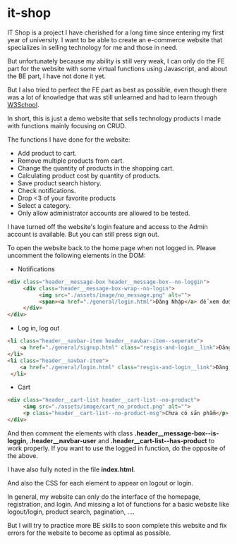 # it-shop
IT Shop is a project I have cherished for a long time since entering my first year of university. I want to be able to create an e-commerce website that specializes in selling technology for me and those in need.

But unfortunately because my ability is still very weak, I can only do the FE part for the website with some virtual functions using Javascript, and about the BE part, I have not done it yet.

But I also tried to perfect the FE part as best as possible, even though there was a lot of knowledge that was still unlearned and had to learn through [W3School](https://www.w3schools.com/js/).

In short, this is just a demo website that sells technology products I made with functions mainly focusing on CRUD.

The functions I have done for the website:
- Add product to cart.
- Remove multiple products from cart.
- Change the quantity of products in the shopping cart.
- Calculating product cost by quantity of products.
- Save product search history.
- Check notifications.
- Drop <3 of your favorite products
- Select a category.
- Only allow administrator accounts are allowed to be tested.

I have turned off the website's login feature and access to the Admin account is available. But you can still press sign out.

To open the website back to the home page when not logged in. 
Please uncomment the following elements in the DOM:

- Notifications
```html
<div class="header__message-box header__message-box--no-loggin">
     <div class="header__message-box-wrap--no-login">
          <img src="./assets/image/no_message.png" alt="">
          <span><a href="./general/login.html">Đăng Nhập</a> để xem được Thông Báo</span>
     </div>
</div>
```

- Log in, log out
```html
<li class="header__navbar-item header__navbar-item--seperate">
    <a href="./general/signup.html" class="resgis-and-login__link">Đăng ký</a>
</li>
<li class="header__navbar-item">
    <a href="./general/login.html" class="resgis-and-login__link">Đăng nhập</a>
 </li>
```

- Cart
```html
<div class="header__cart-list header__cart-list--no-product">
     <img src="./assets/image/cart_no_product.png" alt="">
     <p class="header__cart-list--no-product-msg">Chưa có sản phẩm</p>
</div>
```

And then comment the elements with class **.header__message-box--is-loggin**, **.header__navbar-user** and **.header__cart-list--has-product** to work properly. If you want to use the logged in function, do the opposite of the above.

I have also fully noted in the file **index.html**.

And also the CSS for each element to appear on logout or login.

In general, my website can only do the interface of the homepage, registration, and login. And missing a lot of functions for a basic website like logout/login, product search, pagination, ....

But I will try to practice more BE skills to soon complete this website and fix errors for the website to become as optimal as possible.




